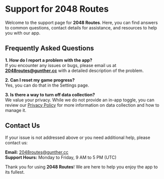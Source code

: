 # Support for 2048 Routes

Welcome to the support page for **2048 Routes**. Here, you can find answers to common questions, contact details for assistance, and resources to help you with our app.

## Frequently Asked Questions

**1. How do I report a problem with the app?**  
If you encounter any issues or bugs, please email us at **[2048routes@gunther.cc](mailto:2048routes@gunther.cc)** with a detailed description of the problem.

**2. Can I reset my game progress?**  
Yes, you can do that in the Settings page.

**3. Is there a way to turn off data collection?**  
We value your privacy. While we do not provide an in-app toggle, you can review our [Privacy Policy](https://igunther.github.io/2048-routes-privacy-policy/) for more information on data collection and how to manage it.

## Contact Us

If your issue is not addressed above or you need additional help, please contact us:

**Email:** [2048routes@gunther.cc](mailto:2048routes@gunther.cc)  
**Support Hours:** Monday to Friday, 9 AM to 5 PM (UTC)

Thank you for using **2048 Routes**! We are here to help you enjoy the app to its fullest.

